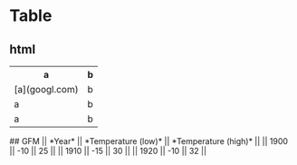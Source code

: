 # Table
## html
<table>
<tr><th>a</th><th>b</th></tr>
<tr><td>[a](googl.com)</td><td>b</td></tr>
<tr><td>a</td><td>b</td></tr>
<tr><td>a</td><td>b</td></tr>
</table>
## GFM
|| *Year* || *Temperature (low)* || *Temperature (high)* ||
|| 1900 || -10 || 25 ||
|| 1910 || -15 || 30 ||
|| 1920 || -10 || 32 ||